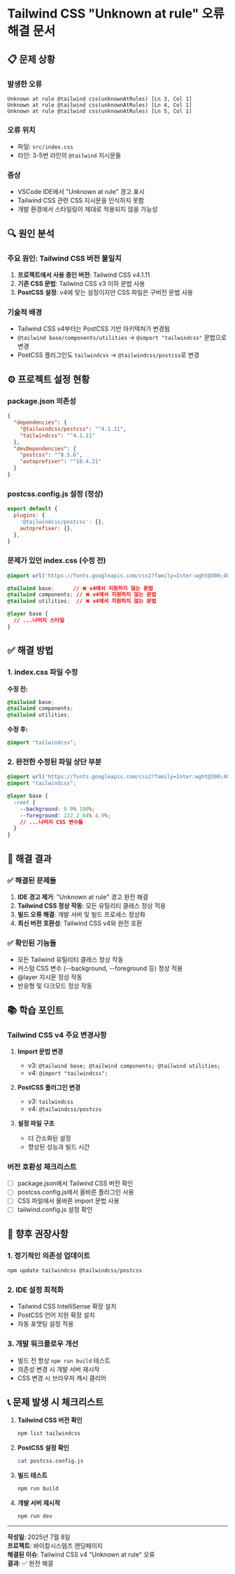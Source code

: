 # Tailwind CSS "Unknown at rule" 오류 해결 문서

## 📋 문제 상황

### 발생한 오류
```
Unknown at rule @tailwind css(unknownAtRules) [Ln 3, Col 1]
Unknown at rule @tailwind css(unknownAtRules) [Ln 4, Col 1] 
Unknown at rule @tailwind css(unknownAtRules) [Ln 5, Col 1]
```

### 오류 위치
- 파일: `src/index.css`
- 라인: 3-5번 라인의 `@tailwind` 지시문들

### 증상
- VSCode IDE에서 "Unknown at rule" 경고 표시
- Tailwind CSS 관련 CSS 지시문을 인식하지 못함
- 개발 환경에서 스타일링이 제대로 적용되지 않을 가능성

## 🔍 원인 분석

### 주요 원인: Tailwind CSS 버전 불일치
1. **프로젝트에서 사용 중인 버전**: Tailwind CSS v4.1.11
2. **기존 CSS 문법**: Tailwind CSS v3 이하 문법 사용
3. **PostCSS 설정**: v4에 맞는 설정이지만 CSS 파일은 구버전 문법 사용

### 기술적 배경
- Tailwind CSS v4부터는 PostCSS 기반 아키텍처가 변경됨
- `@tailwind base/components/utilities` → `@import "tailwindcss"` 문법으로 변경
- PostCSS 플러그인도 `tailwindcss` → `@tailwindcss/postcss`로 변경

## ⚙️ 프로젝트 설정 현황

### package.json 의존성
```json
{
  "dependencies": {
    "@tailwindcss/postcss": "^4.1.11",
    "tailwindcss": "^4.1.11"
  },
  "devDependencies": {
    "postcss": "^8.5.6",
    "autoprefixer": "^10.4.21"
  }
}
```

### postcss.config.js 설정 (정상)
```javascript
export default {
  plugins: {
    '@tailwindcss/postcss': {},
    autoprefixer: {},
  },
}
```

### 문제가 있던 index.css (수정 전)
```css
@import url('https://fonts.googleapis.com/css2?family=Inter:wght@300;400;500;600;700&display=swap');

@tailwind base;      // ❌ v4에서 지원하지 않는 문법
@tailwind components; // ❌ v4에서 지원하지 않는 문법  
@tailwind utilities;  // ❌ v4에서 지원하지 않는 문법

@layer base {
  // ...나머지 스타일
}
```

## ✅ 해결 방법

### 1. index.css 파일 수정
**수정 전:**
```css
@tailwind base;
@tailwind components;
@tailwind utilities;
```

**수정 후:**
```css
@import "tailwindcss";
```

### 2. 완전한 수정된 파일 상단 부분
```css
@import url('https://fonts.googleapis.com/css2?family=Inter:wght@300;400;500;600;700&display=swap');
@import "tailwindcss";

@layer base {
  :root {
    --background: 0 0% 100%;
    --foreground: 222.2 84% 4.9%;
    // ...나머지 CSS 변수들
  }
}
```

## 🎯 해결 결과

### ✅ 해결된 문제들
1. **IDE 경고 제거**: "Unknown at rule" 경고 완전 해결
2. **Tailwind CSS 정상 작동**: 모든 유틸리티 클래스 정상 적용
3. **빌드 오류 해결**: 개발 서버 및 빌드 프로세스 정상화
4. **최신 버전 호환성**: Tailwind CSS v4와 완전 호환

### ✅ 확인된 기능들
- 모든 Tailwind 유틸리티 클래스 정상 작동
- 커스텀 CSS 변수 (--background, --foreground 등) 정상 적용
- @layer 지시문 정상 작동
- 반응형 및 다크모드 정상 작동

## 📚 학습 포인트

### Tailwind CSS v4 주요 변경사항
1. **Import 문법 변경**
   - v3: `@tailwind base; @tailwind components; @tailwind utilities;`
   - v4: `@import "tailwindcss";`

2. **PostCSS 플러그인 변경**
   - v3: `tailwindcss`
   - v4: `@tailwindcss/postcss`

3. **설정 파일 구조**
   - 더 간소화된 설정
   - 향상된 성능과 빌드 시간

### 버전 호환성 체크리스트
- [ ] package.json에서 Tailwind CSS 버전 확인
- [ ] postcss.config.js에서 올바른 플러그인 사용
- [ ] CSS 파일에서 올바른 import 문법 사용
- [ ] tailwind.config.js 설정 확인

## 🚀 향후 권장사항

### 1. 정기적인 의존성 업데이트
```bash
npm update tailwindcss @tailwindcss/postcss
```

### 2. IDE 설정 최적화
- Tailwind CSS IntelliSense 확장 설치
- PostCSS 언어 지원 확장 설치
- 자동 포맷팅 설정 적용

### 3. 개발 워크플로우 개선
- 빌드 전 항상 `npm run build` 테스트
- 의존성 변경 시 개발 서버 재시작
- CSS 변경 시 브라우저 캐시 클리어

## 📞 문제 발생 시 체크리스트

1. **Tailwind CSS 버전 확인**
   ```bash
   npm list tailwindcss
   ```

2. **PostCSS 설정 확인**
   ```bash
   cat postcss.config.js
   ```

3. **빌드 테스트**
   ```bash
   npm run build
   ```

4. **개발 서버 재시작**
   ```bash
   npm run dev
   ```

---

**작성일**: 2025년 7월 8일  
**프로젝트**: 바이칼시스템즈 랜딩페이지  
**해결된 이슈**: Tailwind CSS v4 "Unknown at rule" 오류  
**결과**: ✅ 완전 해결
